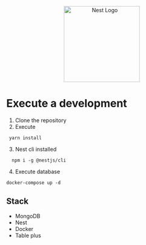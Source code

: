 <p align="center">
  <a href="http://nestjs.com/" target="blank"><img src="https://nestjs.com/img/logo-small.svg" width="200" alt="Nest Logo" /></a>
</p>


# Execute a development

1. Clone the repository
2. Execute
```
 yarn install
```
3. Nest cli installed
```
  npm i -g @nestjs/cli
```
4. Execute database

```
docker-compose up -d
```

## Stack 
* MongoDB
* Nest
* Docker
* Table plus